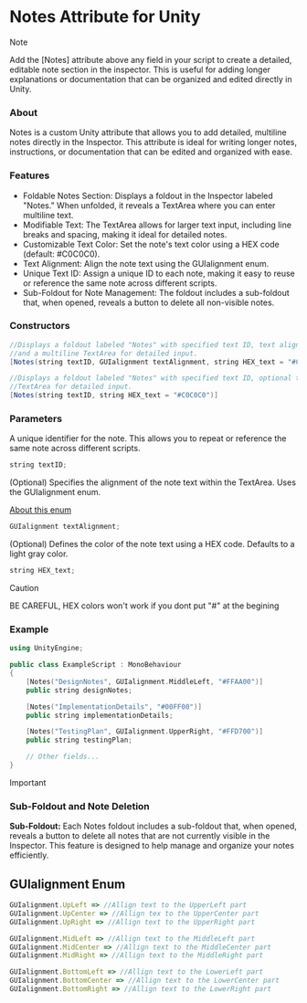 # Notes Attribute for Unity
> [!NOTE]
> Add the [Notes] attribute above any field in your script to create a detailed, editable note section in the inspector.
> This is useful for adding longer explanations or documentation that can be organized and edited directly in Unity.

### About
Notes is a custom Unity attribute that allows you to add detailed, multiline notes directly in the Inspector. 
This attribute is ideal for writing longer notes, instructions, or documentation that can be edited and organized with ease.

### Features
* Foldable Notes Section: Displays a foldout in the Inspector labeled "Notes." When unfolded, it reveals a TextArea where you can enter multiline text.
* Modifiable Text: The TextArea allows for larger text input, including line breaks and spacing, making it ideal for detailed notes.
* Customizable Text Color: Set the note's text color using a HEX code (default: #C0C0C0).
* Text Alignment: Align the note text using the GUIalignment enum.
* Unique Text ID: Assign a unique ID to each note, making it easy to reuse or reference the same note across different scripts.
* Sub-Foldout for Note Management: The foldout includes a sub-foldout that, when opened, reveals a button to delete all non-visible notes.

### Constructors
```java
//Displays a foldout labeled "Notes" with specified text ID, text alignment, optional text color,
//and a multiline TextArea for detailed input.
[Notes(string textID, GUIalignment textAlignment, string HEX_text = "#C0C0C0")]
```
```java
//Displays a foldout labeled "Notes" with specified text ID, optional text color, and a multiline
//TextArea for detailed input.
[Notes(string textID, string HEX_text = "#C0C0C0")]
```

### Parameters
A unique identifier for the note. This allows you to repeat or reference the same note across different scripts.
```cpp
string textID;
```
(Optional) Specifies the alignment of the note text within the TextArea. Uses the GUIalignment enum.

[About this enum](#guialignment-enum)
```javascript
GUIalignment textAlignment;
```
(Optional) Defines the color of the note text using a HEX code. Defaults to a light gray color.
```cpp
string HEX_text;
```

> [!CAUTION]
> BE CAREFUL, HEX colors won't work if you dont put "#" at the begining

### Example
```cpp
using UnityEngine;

public class ExampleScript : MonoBehaviour
{
    [Notes("DesignNotes", GUIalignment.MiddleLeft, "#FFAA00")]
    public string designNotes;

    [Notes("ImplementationDetails", "#00FF00")]
    public string implementationDetails;

    [Notes("TestingPlan", GUIalignment.UpperRight, "#FFD700")]
    public string testingPlan;

    // Other fields...
}
```

> [!IMPORTANT]
> ### Sub-Foldout and Note Deletion
> **Sub-Foldout:** Each Notes foldout includes a sub-foldout that, when opened, reveals a button to delete all notes that are not currently visible in the Inspector. This feature is designed to help manage and organize your notes efficiently.

## GUIalignment Enum
```javascript
GUIalignment.UpLeft => //Allign text to the UpperLeft part
GUIalignment.UpCenter => //Allign tex to the UpperCenter part
GUIalignment.UpRight => //Allign text to the UpperRight part

GUIalignment.MidLeft => //Allign text to the MiddleLeft part
GUIalignment.MidCenter => //Allign text to the MiddleCenter part
GUIalignment.MidRight => //Allign text to the MiddleRight part

GUIalignment.BottomLeft => //Allign text to the LowerLeft part
GUIalignment.BottomCenter => //Allign text to the LowerCenter part
GUIalignment.BottomRight => //Allign text to the LowerRight part
```
